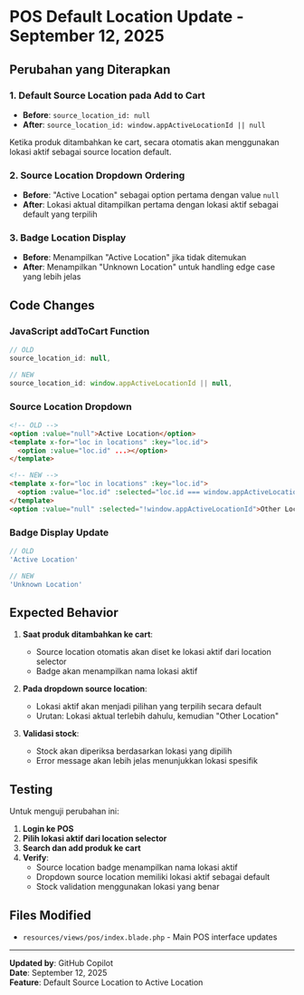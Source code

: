 # POS Default Location Update - September 12, 2025

## Perubahan yang Diterapkan

### 1. **Default Source Location pada Add to Cart**
- **Before**: `source_location_id: null`
- **After**: `source_location_id: window.appActiveLocationId || null`

Ketika produk ditambahkan ke cart, secara otomatis akan menggunakan lokasi aktif sebagai source location default.

### 2. **Source Location Dropdown Ordering**
- **Before**: "Active Location" sebagai option pertama dengan value `null`
- **After**: Lokasi aktual ditampilkan pertama dengan lokasi aktif sebagai default yang terpilih

### 3. **Badge Location Display**
- **Before**: Menampilkan "Active Location" jika tidak ditemukan
- **After**: Menampilkan "Unknown Location" untuk handling edge case yang lebih jelas

## Code Changes

### JavaScript addToCart Function
```javascript
// OLD
source_location_id: null,

// NEW  
source_location_id: window.appActiveLocationId || null,
```

### Source Location Dropdown
```html
<!-- OLD -->
<option :value="null">Active Location</option>
<template x-for="loc in locations" :key="loc.id">
  <option :value="loc.id" ...></option>
</template>

<!-- NEW -->
<template x-for="loc in locations" :key="loc.id">
  <option :value="loc.id" :selected="loc.id === window.appActiveLocationId" ...></option>
</template>
<option :value="null" :selected="!window.appActiveLocationId">Other Location</option>
```

### Badge Display Update
```javascript
// OLD
'Active Location'

// NEW
'Unknown Location'
```

## Expected Behavior

1. **Saat produk ditambahkan ke cart**:
   - Source location otomatis akan diset ke lokasi aktif dari location selector
   - Badge akan menampilkan nama lokasi aktif

2. **Pada dropdown source location**:
   - Lokasi aktif akan menjadi pilihan yang terpilih secara default
   - Urutan: Lokasi aktual terlebih dahulu, kemudian "Other Location"

3. **Validasi stock**:
   - Stock akan diperiksa berdasarkan lokasi yang dipilih
   - Error message akan lebih jelas menunjukkan lokasi spesifik

## Testing

Untuk menguji perubahan ini:

1. **Login ke POS**
2. **Pilih lokasi aktif dari location selector**
3. **Search dan add produk ke cart**
4. **Verify**:
   - Source location badge menampilkan nama lokasi aktif
   - Dropdown source location memiliki lokasi aktif sebagai default
   - Stock validation menggunakan lokasi yang benar

## Files Modified

- `resources/views/pos/index.blade.php` - Main POS interface updates

---
**Updated by**: GitHub Copilot  
**Date**: September 12, 2025  
**Feature**: Default Source Location to Active Location